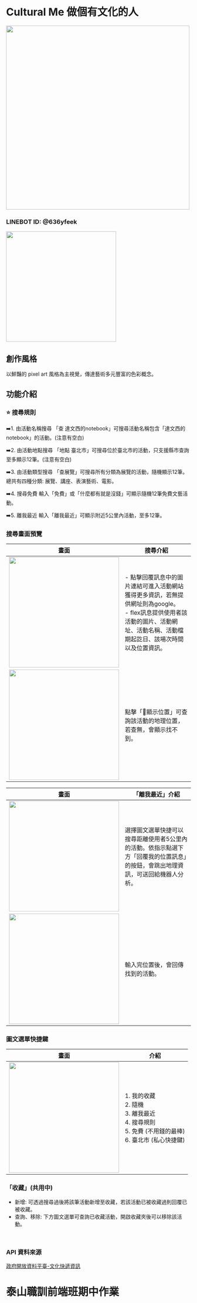 # Cultural Me 做個有文化的人
<img src="https://github.com/iiQvQii/Linebot-Cultural-Me/blob/master/img/logo.png" width="500"></img>

### LINEBOT ID: @636yfeek
<img src="https://github.com/iiQvQii/Linebot-Cultural-Me/blob/master/img/qrcode.png" width="300"></img>

## 創作風格
以鮮豔的 pixel art 風格為主視覺，傳達藝術多元豐富的色彩概念。
## 功能介紹
### ⭐️ 搜尋規則
➡️1. 由活動名稱搜尋
「查 達文西的notebook」可搜尋活動名稱包含「達文西的notebook」的活動。(注意有空白)

➡️2. 由活動地點搜尋
「地點 臺北市」可搜尋位於臺北市的活動，只支援縣市查詢至多顯示12筆。(注意有空白)

➡️3. 由活動類型搜尋
「查展覽」可搜尋所有分類為展覽的活動，隨機顯示12筆。
總共有四種分類: 展覽、講座、表演藝術、電影。

➡️4. 搜尋免費
輸入「免費」或「什麼都有就是沒錢」可顯示隨機12筆免費文藝活動。

➡️5. 離我最近
輸入「離我最近」可顯示附近5公里內活動，至多12筆。
### 搜尋畫面預覽
| 畫面 | 搜尋介紹  |
| ------------- | ------------- |
| <img src="https://github.com/iiQvQii/Linebot-Cultural-Me/blob/master/img/preview-search.jpg" width="300"></img>  | - 點擊回覆訊息中的圖片連結可進入活動網站獲得更多資訊，若無提供網址則為google。 <br> - flex訊息提供使用者該活動的圖片、活動網址、活動名稱、活動檔期起訖日、該場次時間以及位置資訊。|
| <img src="https://github.com/iiQvQii/Linebot-Cultural-Me/blob/master/img/preview-show-location.jpg" width="300"></img> | 點擊「📍顯示位置」可查詢該活動的地理位置，若查無，會顯示找不到。 |

| 畫面 | 「離我最近」介紹  |
| ------------- | ------------- |
| <img src="https://github.com/iiQvQii/Linebot-Cultural-Me/blob/master/img/preview-nearby.jpg" width="300"></img> | 選擇圖文選單快捷可以搜尋距離使用者5公里內的活動。依指示點選下方「回覆我的位置訊息」的按鈕，會跳出地理資訊，可送回給機器人分析。 |
| <img src="https://github.com/iiQvQii/Linebot-Cultural-Me/blob/master/img/preview-nearby-1.jpg" width="300"></img> | 輸入完位置後，會回傳找到的活動。 |
### 圖文選單快捷鍵
| 畫面 | 介紹  |
| ------------- | ------------- |
| <img src="https://github.com/iiQvQii/Linebot-Cultural-Me/blob/master/img/menu.png" width="300"></img> | 1. 我的收藏 <br> 2. 隨機 <br> 3. 離我最近 <br> 4. 搜尋規則 <br> 5. 免費 (不用錢的最棒) <br> 6. 臺北市 (私心快捷鍵) |
### 「收藏」(共用中)
- 新增:
可透過搜尋過後將該筆活動新增至收藏，若該活動已被收藏過則回覆已被收藏。
- 查詢、移除:
下方圖文選單可查詢已收藏活動，開啟收藏夾後可以移除該活動。
<br>


### API 資料來源
[政府開放資料平臺-文化快遞資訊](https://data.gov.tw/dataset/151940)

# 泰山職訓前端班期中作業